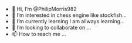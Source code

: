 - 👋 Hi, I’m @PhilipMorris982
- 👀 I’m interested in chess engine like stockfish...
- 🌱 I’m currently learning I am allways learning...
- 💞️ I’m looking to collaborate on ...
- 📫 How to reach me ...

<!---
PhilipMorris982/PhilipMorris982 is a ✨ special ✨ repository because its `README.md` (this file) appears on your GitHub profile.
You can click the Preview link to take a look at your changes.
--->
